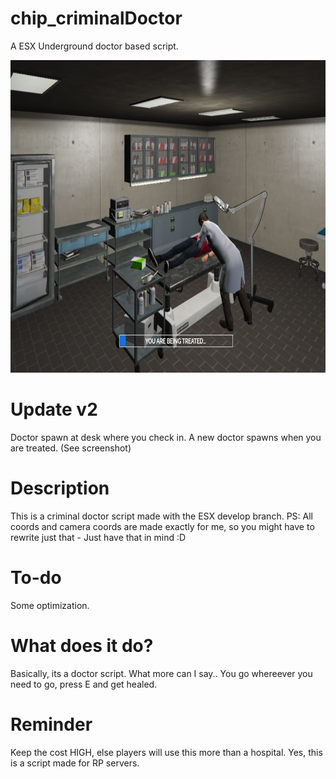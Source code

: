 # chip_criminalDoctor
A ESX Underground doctor based script.

<img height="500" src="https://github.com/RotteRagna/chip_criminalDoctor/blob/master/preview.png" />

# Update v2
Doctor spawn at desk where you check in.
A new doctor spawns when you are treated. (See screenshot)

#  Description
This is a criminal doctor script made with the ESX develop branch. 
PS: All coords and camera coords are made exactly for me, so you might have to rewrite just that - Just have that in mind :D

# To-do
Some optimization.


# What does it do?
Basically, its a doctor script. What more can I say..
You go whereever you need to go, press E and get healed.

# Reminder
Keep the cost HIGH, else players will use this more than a hospital. Yes, this is a script made for RP servers.


